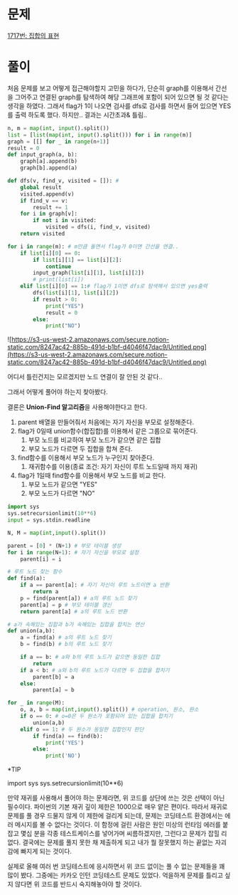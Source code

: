 # 문제

[1717번: 집합의 표현](https://www.acmicpc.net/problem/1717)

# 풀이

처음 문제를 보고 어떻게 접근해야할지 고민을 하다가, 단순히 graph를 이용해서 간선을 그어주고 연결된 graph를 탐색하여 해당 그래프에 포함이 되어 있으면 될 것 같다는 생각을 하였다. 그래서 flag가 1이 나오면 검사를 dfs로 검사를 하면서 들어 있으면 YES를 출력 하도록 했다. 하지만.. 결과는 시간초과& 틀림..

```python
n, m = map(int, input().split())
list = [list(map(int, input().split())) for i in range(m)]
graph = [[] for _ in range(n+1)]
result = 0
def input_graph(a, b):
    graph[a].append(b)
    graph[b].append(a)

def dfs(v, find_v, visited = []): # 
    global result
    visited.append(v)
    if find_v == v:
        result += 1
    for i in graph[v]:
        if not i in visited:
            visited = dfs(i, find_v, visited)
    return visited

for i in range(m): # m만큼 돌면서 flag가 0이면 간선을 연결..
    if list[i][0] == 0:
        if list[i][1] == list[i][2]:
            continue
        input_graph(list[i][1], list[i][2])
        # print(list[i])
    elif list[i][0] == 1:# flag가 1이면 dfs로 탐색해서 있으면 yes출력
        dfs(list[i][1], list[i][2])
        if result > 0:
            print("YES")
            result = 0
        else:
            print("NO")
```

![https://s3-us-west-2.amazonaws.com/secure.notion-static.com/8247ac42-885b-491d-b1bf-d4046f47dac9/Untitled.png](https://s3-us-west-2.amazonaws.com/secure.notion-static.com/8247ac42-885b-491d-b1bf-d4046f47dac9/Untitled.png)

어디서 틀린건지는 모르겠지만 노드 연결이 잘 안된 것 같다..

그래서 어떻게 풀어야 하는지 찾아봤다.

결론은 **Union-Find 알고리즘**을 사용해야한다고 한다.

1. parent 배열을 만들어줘서 처음에는 자기 자신을 부모로 설정해준다. 
2. flag가 0일때 union함수(합집합)를 이용해서 같은 그룹으로 묶어준다. 
    1. 부모 노드를 비교하여 부모 노드가 같으면 같은 집합
    2. 부모 노드가 다르면 두 집합을 합쳐 준다.
3. find함수를 이용해서 부모 노드가 누구인지 찾아준다.
    1. 재귀함수를 이용(종료 조건: 자기 자신이 루트 노드일때 까지 재귀)
4. flag가 1일때 find함수를 이용해서 부모 노드를 비교 한다. 
    1. 부모 노드가 같으면 "YES"
    2. 부모 노드가 다르면 "NO"

```python
import sys
sys.setrecursionlimit(10**6)
input = sys.stdin.readline

N, M = map(int,input().split())

parent = [0] * (N+1) # 부모 테이블 생성
for i in range(N+1): # 자기 자신을 부모로 설정
    parent[i] = i

# 루트 노드 찾는 함수
def find(a):
    if a == parent[a]: # 자기 자신이 루트 노드이면 a 반환
        return a
    p = find(parent[a]) # a의 루트 노드 찾기
    parent[a] = p # 부모 테이블 갱신
    return parent[a] # a의 루트 노드 반환

# a가 속해있는 집합과 b가 속해있는 집합을 합치는 연산
def union(a,b):
    a = find(a) # a의 루트 노드 찾기
    b = find(b) # b의 루트 노드 찾기

    if a == b: # a와 b의 루트 노드가 같으면 동일한 집합
        return
    if a < b: # a와 b의 루트 노드가 다르면 두 집합을 합치기
        parent[b] = a
    else:
        parent[a] = b

for _ in range(M):
    o, a, b = map(int,input().split()) # operation, 원소, 원소
    if o == 0: # o=0은 두 원소가 포함되어 있는 집합을 합치기
        union(a,b)
    elif o == 1: # 두 원소가 동일한 집합인지 판단
        if find(a) == find(b):
            print('YES')
        else:
            print('NO')
```

*TIP 

import sys
sys.setrecursionlimit(10**6)

만약 재귀를 사용해서 풀어야 하는 문제라면, 위 코드를 상단에 쓰는 것은 선택이 아닌 필수이다. 파이썬의 기본 재귀 깊이 제한은 1000으로 매우 얕은 편이다. 따라서 재귀로 문제를 풀 경우 드물지 않게 이 제한에 걸리게 되는데, 문제는 코딩테스트 환경에서는 에러 메시지를 볼 수 없다는 것이다. 이 함정에 걸린 사람은 원인 미상의 런타임 에러를 붙잡고 몇십 분을 각종 테스트케이스를 넣어가며 씨름하겠지만, 그런다고 문제가 잡힐 리 없다. 결국에는 문제를 풀지 못한 채 제출하게 되고 내가 뭘 잘못했지 하는 끝없는 자괴감에 빠지게 되는 것이다.

실제로 올해 여러 번 코딩테스트에 응시하면서 위 코드 없이는 풀 수 없는 문제들을 꽤 많이 봤다. 그중에는 카카오 인턴 코딩테스트 문제도 있었다. 억을하게 문제를 틀리고 싶지 않다면 위 코드를 반드시 숙지해놓아야 할 것이다.
